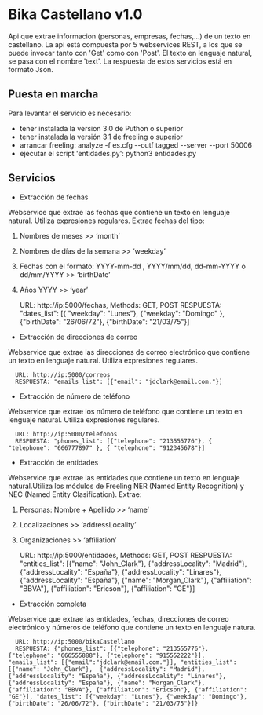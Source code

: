Bika Castellano v1.0
========================

Api que extrae informacion (personas, empresas, fechas,...) de un texto en castellano.
La api está compuesta por 5 webservices REST, a los que se puede invocar tanto con 'Get' como con 'Post'. El texto en lenguaje natural, se pasa con el nombre 'text'. La respuesta de estos servicios está en formato Json. 


Puesta en marcha
----------------
Para levantar el servicio es necesario:
- tener instalada la version 3.0 de Puthon o superior
- tener instalada la versión 3.1 de freeling o superior
- arrancar freeling: analyze -f es.cfg --outf tagged --server --port 50006
- ejecutar el script 'entidades.py': python3 entidades.py


Servicios
---------

- Extracción de fechas

Webservice que extrae las fechas que contiene un texto en lenguaje natural. Utiliza expresiones regulares. Extrae fechas del tipo:

1) Nombres de meses >> ‘month’

2) Nombres de días de la semana >> ‘weekday’

3) Fechas con el formato: YYYY-mm-dd , YYYY/mm/dd, dd-mm-YYYY  o  dd/mm/YYYY >> ‘birthDate’

4) Años YYYY >> ‘year’
   

      URL: http://ip:5000/fechas, Methods: GET, POST
      RESPUESTA: "dates_list": [{ "weekday": "Lunes"}, {"weekday": "Domingo" }, {"birthDate": "26/06/72"}, {"birthDate": "21/03/75"}]



- Extracción de direcciones de correo

Webservice que extrae las direcciones de correo electrónico que contiene un texto en lenguaje natural. Utiliza expresiones regulares.

      URL: http://ip:5000/correos
      RESPUESTA: "emails_list": [{"email": "jdclark@email.com."}]



- Extracción de número de teléfono

Webservice que extrae los número de teléfono que contiene un texto en lenguaje natural. Utiliza expresiones regulares.

      URL: http://ip:5000/telefonos
      RESPUESTA: "phones_list": [{"telephone": "213555776"}, { "telephone": "666777897" }, { "telephone": "912345678"}]
   


- Extracción de entidades

Webservice que extrae las entidades que contiene un texto en lenguaje natural.Utiliza los módulos de Freeling NER (Named Entity Recognition) y NEC (Named Entity Clasification). Extrae:

1) Personas: Nombre + Apellido >> ‘name’

2) Localizaciones >> ‘addressLocality’
  
3) Organizaciones  >> ‘affiliation’


      URL: http://ip:5000/entidades, Methods: GET, POST
      RESPUESTA: "entities_list": [{"name": "John_Clark"},  {"addressLocality": "Madrid"}, {"addressLocality": "España"}, {"addressLocality": "Linares"}, {"addressLocality": "España"}, {"name": "Morgan_Clark"}, {"affiliation": "BBVA"}, {"affiliation": "Ericson"}, {"affiliation": "GE"}]

- Extracción completa

Webservice que extrae las entidades, fechas, direcciones de correo electrónico y números de teléfono que contiene un texto en lenguaje natura.

      URL: http://ip:5000/bikaCastellano
      RESPUESTA: {"phones_list": [{"telephone": "213555776"}, {"telephone": "666555888"}, {"telephone": "915552222"}], "emails_list": [{"email":"jdclark@email.com."}], "entities_list": [{"name": "John_Clark"},  {"addressLocality": "Madrid"}, {"addressLocality": "España"}, {"addressLocality": "Linares"}, {"addressLocality": "España"}, {"name": "Morgan_Clark"}, {"affiliation": "BBVA"}, {"affiliation": "Ericson"}, {"affiliation": "GE"}], "dates_list": [{"weekday": "Lunes"}, {"weekday": "Domingo"}, {"birthDate": "26/06/72"}, {"birthDate": "21/03/75"}]}


